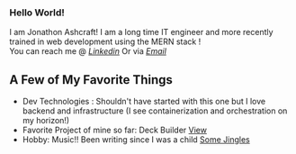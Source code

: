 ### Hello World! 

<!--
**Jashcraft/jashcraft** is a ✨ _special_ ✨ repository because its `README.md` (this file) appears on your GitHub profile.

Here are some ideas to get you started:

- 🔭 I’m currently working on ...
- 🌱 I’m currently learning ...
- 👯 I’m looking to collaborate on ...
- 🤔 I’m looking for help with ...
- 💬 Ask me about ...
- 📫 How to reach me: ...
- 😄 Pronouns: ...
- ⚡ Fun fact: ...
-->

 I am Jonathon Ashcraft! I am a long time IT engineer and more recently trained in web development using the MERN stack !  
 You can reach me @ [_Linkedin_](https://www.linkedin.com/in/jashcraft1991/)
 Or via [_Email_](mailto:ashcraft.jonathon@gmail.com)

## A Few of My Favorite Things 

- Dev Technologies : Shouldn't have started with this one but I love backend and infrastructure (I see containerization and orchestration on my horizon!)
- Favorite Project of mine so far: Deck Builder [View](https://moses-ian-deck-builder.herokuapp.com/) 
- Hobby: Music!! Been writing since I was a child [Some Jingles](https://soundcloud.com/vulture-colorado)
